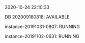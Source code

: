 2020-10-24 22:10:33

DB 202009180818: AVAILABLE

instance-20191031-0807: RUNNING

instance-20191102-0631: RUNNING